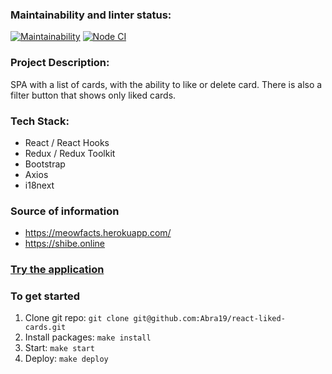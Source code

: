 ### Maintainability and linter status:
[![Maintainability](https://api.codeclimate.com/v1/badges/12e5b46f663b882e8525/maintainability)](https://codeclimate.com/github/Abra19/react-liked-cards/maintainability)
[![Node CI](https://github.com/Abra19/react-liked-cards/actions/workflows/nodeci.yml/badge.svg)](https://github.com/Abra19/react-liked-cards/actions/workflows/nodeci.yml)

### Project Description:
SPA with a list of cards, with the ability to like or delete card.
There is also a filter button that shows only liked cards.

### Tech Stack:
* React / React Hooks
* Redux / Redux Toolkit
* Bootstrap
* Axios
* i18next

### Source of information
* https://meowfacts.herokuapp.com/
* https://shibe.online

### [Try the application](https://abra19.github.io/react-liked-cards/)

### To get started

1. Clone git repo: `git clone git@github.com:Abra19/react-liked-cards.git`
2. Install packages: `make install`
3. Start: `make start`
4. Deploy: `make deploy`